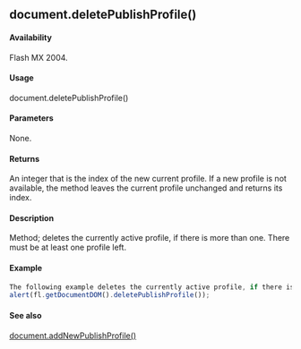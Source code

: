 ## document.deletePublishProfile()

#### Availability

Flash MX 2004.

#### Usage

document.deletePublishProfile()

#### Parameters

None.

#### Returns

An integer that is the index of the new current profile. If a new profile is not available, the method leaves the current profile unchanged and returns its index.

#### Description

Method; deletes the currently active profile, if there is more than one. There must be at least one profile left.

#### Example

```javascript
The following example deletes the currently active profile, if there is more than one, and displays the index of the new currently active profile:
alert(fl.getDocumentDOM().deletePublishProfile());

```
#### See also

[document.addNewPublishProfile()](#!AdobeDocs/developers-animatesdk-docs/master/Document_object/documen9.md)
